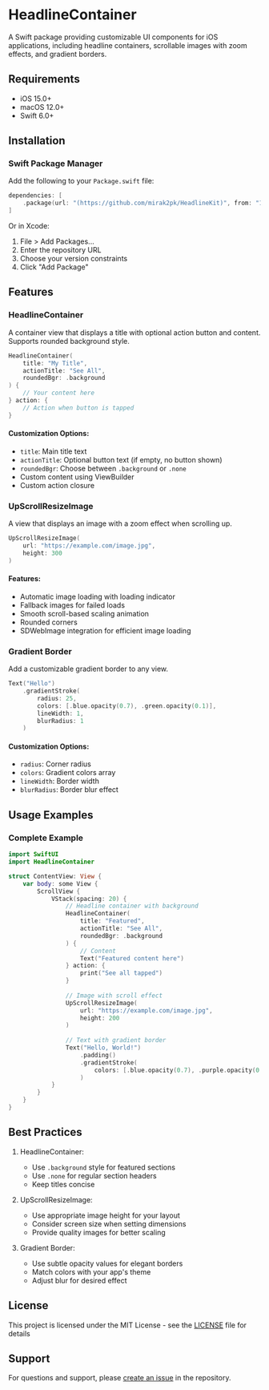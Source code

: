 # HeadlineContainer

A Swift package providing customizable UI components for iOS applications, including headline containers, scrollable images with zoom effects, and gradient borders.

## Requirements

- iOS 15.0+
- macOS 12.0+
- Swift 6.0+

## Installation

### Swift Package Manager

Add the following to your `Package.swift` file:

```swift
dependencies: [
    .package(url: "(https://github.com/mirak2pk/HeadlineKit)", from: "1.0.0")
]
```

Or in Xcode:
1. File > Add Packages...
2. Enter the repository URL
3. Choose your version constraints
4. Click "Add Package"

## Features

### HeadlineContainer

A container view that displays a title with optional action button and content. Supports rounded background style.

```swift
HeadlineContainer(
    title: "My Title",
    actionTitle: "See All",
    roundedBgr: .background
) {
    // Your content here
} action: {
    // Action when button is tapped
}
```

#### Customization Options:
- `title`: Main title text
- `actionTitle`: Optional button text (if empty, no button shown)
- `roundedBgr`: Choose between `.background` or `.none`
- Custom content using ViewBuilder
- Custom action closure

### UpScrollResizeImage

A view that displays an image with a zoom effect when scrolling up.

```swift
UpScrollResizeImage(
    url: "https://example.com/image.jpg",
    height: 300
)
```

#### Features:
- Automatic image loading with loading indicator
- Fallback images for failed loads
- Smooth scroll-based scaling animation
- Rounded corners
- SDWebImage integration for efficient image loading

### Gradient Border

Add a customizable gradient border to any view.

```swift
Text("Hello")
    .gradientStroke(
        radius: 25,
        colors: [.blue.opacity(0.7), .green.opacity(0.1)],
        lineWidth: 1,
        blurRadius: 1
    )
```

#### Customization Options:
- `radius`: Corner radius
- `colors`: Gradient colors array
- `lineWidth`: Border width
- `blurRadius`: Border blur effect

## Usage Examples

### Complete Example

```swift
import SwiftUI
import HeadlineContainer

struct ContentView: View {
    var body: some View {
        ScrollView {
            VStack(spacing: 20) {
                // Headline container with background
                HeadlineContainer(
                    title: "Featured",
                    actionTitle: "See All",
                    roundedBgr: .background
                ) {
                    // Content
                    Text("Featured content here")
                } action: {
                    print("See all tapped")
                }
                
                // Image with scroll effect
                UpScrollResizeImage(
                    url: "https://example.com/image.jpg",
                    height: 200
                )
                
                // Text with gradient border
                Text("Hello, World!")
                    .padding()
                    .gradientStroke(
                        colors: [.blue.opacity(0.7), .purple.opacity(0.1)]
                    )
            }
        }
    }
}
```

## Best Practices

1. HeadlineContainer:
   - Use `.background` style for featured sections
   - Use `.none` for regular section headers
   - Keep titles concise

2. UpScrollResizeImage:
   - Use appropriate image height for your layout
   - Consider screen size when setting dimensions
   - Provide quality images for better scaling

3. Gradient Border:
   - Use subtle opacity values for elegant borders
   - Match colors with your app's theme
   - Adjust blur for desired effect

## License
This project is licensed under the MIT License - see the [LICENSE](LICENSE) file for details

## Support

For questions and support, please [create an issue](https://github.com/mirak2pk/HeadlineKit/issues) in the repository.
